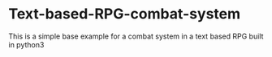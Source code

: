# Text-based-RPG-combat-system
This is a simple base example for a combat system in a text based RPG built in python3
